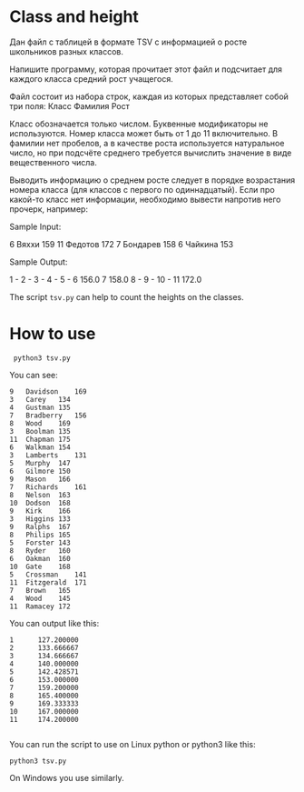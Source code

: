 # Class and height

Дан файл с таблицей в формате TSV с информацией о росте школьников разных классов.

Напишите программу, которая прочитает этот файл и подсчитает для каждого класса средний рост учащегося.

Файл состоит из набора строк, каждая из которых представляет собой три поля:
Класс Фамилия Рост

Класс обозначается только числом. Буквенные модификаторы не используются. Номер класса может быть от 1 до 11 включительно. В фамилии нет пробелов, а в качестве роста используется натуральное число, но при подсчёте среднего требуется вычислить значение в виде вещественного числа.

Выводить информацию о среднем росте следует в порядке возрастания номера класса (для классов с первого по одиннадцатый). Если про какой-то класс нет информации, необходимо вывести напротив него прочерк, например:

Sample Input:

6	Вяххи	159
11	Федотов	172
7	Бондарев	158
6	Чайкина	153

Sample Output:

1 -
2 -
3 -
4 -
5 -
6 156.0
7 158.0
8 -
9 -
10 -
11 172.0

The script ```tsv.py``` can help to count the heights on the classes.


# How to use

```
 python3 tsv.py
 ```
You can see:
```
9	Davidson	169
3	Carey	134
4	Gustman	135
7	Bradberry	156
8	Wood	169
3	Boolman	135
11	Chapman	175
6	Walkman	154
3	Lamberts	131
5	Murphy	147
6	Gilmore	150
9	Mason	166
7	Richards	161
8	Nelson	163
10	Dodson	168
9	Kirk	166
3	Higgins	133
9	Ralphs	167
8	Philips	165
5	Forster	143
8	Ryder	160
6	Oakman	160
10	Gate	168
5	Crossman	141
11	Fitzgerald	171
7	Brown	165
4	Wood	145
11	Ramacey	172

```

You can output like this:
```
1      127.200000
2      133.666667
3      134.666667
4      140.000000
5      142.428571
6      153.000000
7      159.200000
8      165.400000
9      169.333333
10     167.000000
11     174.200000


```
 

You can run the script to use on Linux python or python3 like this:

``` python3 tsv.py ``` 

On Windows you use similarly.
